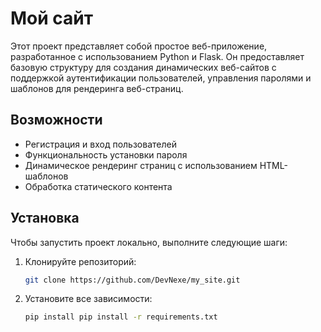 # Мой сайт

Этот проект представляет собой простое веб-приложение, разработанное с использованием Python и Flask. Он предоставляет базовую структуру для создания динамических веб-сайтов с поддержкой аутентификации пользователей, управления паролями и шаблонов для рендеринга веб-страниц.

## Возможности
- Регистрация и вход пользователей
- Функциональность установки пароля
- Динамическое рендеринг страниц с использованием HTML-шаблонов
- Обработка статического контента

## Установка

Чтобы запустить проект локально, выполните следующие шаги:

1. Клонируйте репозиторий:
   ```bash
   git clone https://github.com/DevNexe/my_site.git
   ```

2. Установите все зависимости:
   ```bash
   pip install pip install -r requirements.txt
   ```
